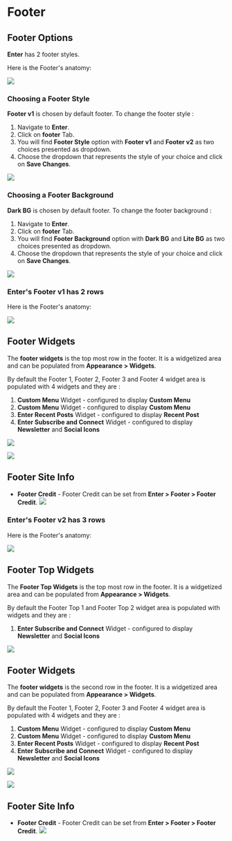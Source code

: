 # Footer

## Footer Options

**Enter** has 2 footer styles.

Here is the Footer's anatomy:

![](http://transvelo.github.io/docs/enter/images/footer-style.png)


### Choosing a Footer Style

**Footer v1** is chosen by default footer. To change the footer style :

1. Navigate to **Enter**.
2. Click on **footer** Tab.
3. You will find **Footer Style** option with **Footer v1** and  **Footer v2** as two choices presented as dropdown.
4. Choose the dropdown that represents the style of your choice and click on **Save Changes**.


![](http://transvelo.github.io/docs/enter/images/footer-options.png)


### Choosing a Footer Background

**Dark BG** is chosen by default footer. To change the footer background :

1. Navigate to **Enter**.
2. Click on **footer** Tab.
3. You will find **Footer Background** option with **Dark BG** and  **Lite BG** as two choices presented as dropdown.
4. Choose the dropdown that represents the style of your choice and click on **Save Changes**.


![](http://transvelo.github.io/docs/enter/images/footer-options.png)


### **Enter**'s Footer v1  has 2 rows

Here is the Footer's anatomy:

![](http://transvelo.github.io/docs/enter/images/footer-style.png)

## Footer Widgets

The **footer widgets** is the top most row in the footer. It is a widgetized area and can be populated from **Appearance > Widgets**.

By default the Footer 1, Footer 2, Footer 3 and Footer 4 widget area is populated with 4 widgets and they are :

1. **Custom Menu** Widget - configured to display **Custom Menu**
2. **Custom Menu** Widget - configured to display **Custom Menu**
3. **Enter Recent Posts** Widget - configured to display **Recent Post**
4. **Enter Subscribe and Connect** Widget - configured to display **Newsletter** and **Social Icons**

![](http://transvelo.github.io/docs/enter/images/footer-widget-area1.png)

![](http://transvelo.github.io/docs/enter/images/footer-widget-area.png)

## Footer Site Info

* **Footer Credit** - Footer Credit can be set from **Enter > Footer > Footer Credit**.
![](http://transvelo.github.io/docs/enter/images/footer-site-info.png)

### **Enter**'s Footer v2  has 3 rows

Here is the Footer's anatomy:

![](http://transvelo.github.io/docs/enter/images/footer-v2-anatomy.png)

## Footer Top Widgets

The **Footer Top Widgets** is the top most row in the footer. It is a widgetized area and can be populated from **Appearance > Widgets**.

By default the Footer Top 1 and Footer Top 2 widget area is populated with widgets and they are :

1. **Enter Subscribe and Connect** Widget - configured to display **Newsletter** and **Social Icons**

![](http://transvelo.github.io/docs/enter/images/footer-top-widget-area.png)

## Footer Widgets

The **footer widgets** is the second row in the footer. It is a widgetized area and can be populated from **Appearance > Widgets**.

By default the Footer 1, Footer 2, Footer 3 and Footer 4 widget area is populated with 4 widgets and they are :

1. **Custom Menu** Widget - configured to display **Custom Menu**
2. **Custom Menu** Widget - configured to display **Custom Menu**
3. **Enter Recent Posts** Widget - configured to display **Recent Post**
4. **Enter Subscribe and Connect** Widget - configured to display **Newsletter** and **Social Icons**

![](http://transvelo.github.io/docs/enter/images/footer-widget-area1.png)

![](http://transvelo.github.io/docs/enter/images/footer-widget-area.png)
## Footer Site Info

* **Footer Credit** - Footer Credit can be set from **Enter > Footer > Footer Credit**.
![](http://transvelo.github.io/docs/enter/images/footer-site-info.png)
